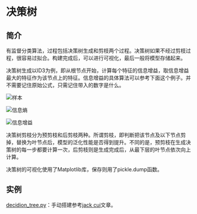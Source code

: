 # 决策树

## 简介

有监督分类算法，过程包括决策树生成和剪枝两个过程。决策树如果不经过剪枝过程，很容易过拟合。构建完成后，可以进行可视化，最后一般将模型存储起来。

决策树生成以ID3为例，即从根节点开始，计算每个特征的信息增益，取信息增益最大的特征作为该节点上的特征。信息增益的具体算法可以参考下面这个例子。并不需要记住原始公式，只需记住带入的数字是什么。

![样本](http://ww1.sinaimg.cn/large/96803f81ly1fz7nlhezzyj20nj0hldi3.jpg)

![信息熵](http://ww1.sinaimg.cn/large/96803f81ly1fz7nm51e6oj20no0hn3zk.jpg)

![信息增益](http://ww1.sinaimg.cn/large/96803f81ly1fz7nmh5866j20nm0hmt9o.jpg)

决策树剪枝分为预剪枝和后剪枝两种。所谓剪枝，即判断把该节点及以下节点剪掉，替换为叶节点后，模型的泛化性能是否得到提升。不同的是，预剪枝在生成决策树的每一步都要计算一次，后剪枝则是生成完成后，从最下层的叶节点依次向上计算。

决策树的可视化使用了Matplotlib库，保存则用了pickle.dump函数。

## 实例

[decidion_tree.py](https://github.com/Niuyuhang03/MachineLearning/blob/master/decision_tree/decision_tree.py)：手动搭建参考[jack cui](https://cuijiahua.com/blog/2017/11/ml_2_decision_tree_1.html)文章。